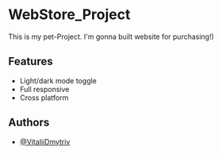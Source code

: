 # WebStore_Project 

This is my pet-Project.
I'm gonna built website for purchasing!)


## Features

- Light/dark mode toggle
- Full responsive 
- Cross platform



## Authors

- [@VitaliiDmytriv](https://github.com/VitaliiDmytriv)
